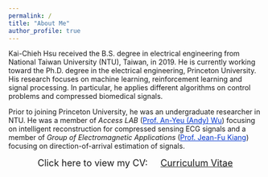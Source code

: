 ```yaml
---
permalink: /
title: "About Me"
author_profile: true
---
```


Kai-Chieh Hsu received the B.S. degree in electrical engineering from National Taiwan University (NTU), Taiwan, in 2019.
He is currently working toward the Ph.D. degree in the electrical engineering, Princeton University.
His research focuses on machine learning, reinforcement learning and signal processing.
In particular, he applies different algorithms on control problems and compressed biomedical signals.

Prior to joining Princeton University, he was an undergraduate researcher in NTU.
He was a member of *Access LAB* (<a href="http://access.ee.ntu.edu.tw/" style="color: rgb(0,51,204)">Prof. An-Yeu (Andy) Wu</a>) focusing on intelligent reconstruction for compressed sensing ECG signals and a member of *Group of Electromagnetic Applications* (<a href="http://cc.ee.ntu.edu.tw/~jfkiang/" style="color: rgb(0,51,204)">Prof. Jean-Fu Kiang</a>) focusing on direction-of-arrival estimation of signals.

<center>
	<span style="font-size: 130%;">
		Click here to view my CV: &nbsp;&nbsp;&nbsp;
	</span> 
	<a href="/files/CV.pdf" target="_blank" class="btn btn-info">
		<span style="font-size: 130%;">
			Curriculum Vitae
		</span>
	</a>
</center>
